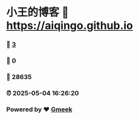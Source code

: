 # 小王的博客 :link: https://aiqingo.github.io 
### :page_facing_up: [3](https://aiqingo.github.io/tag.html) 
### :speech_balloon: 0 
### :hibiscus: 28635 
### :alarm_clock: 2025-05-04 16:26:20 
### Powered by :heart: [Gmeek](https://github.com/Meekdai/Gmeek)
